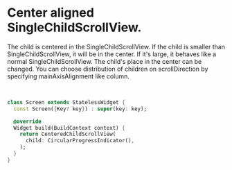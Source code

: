# Center aligned SingleChildScrollView.
The child is centered in the SingleChildScrollView. If the child is smaller than SingleChildScrollView, it will be in the center. If it's large, it behaves like a normal SingleChildScrollView. The child's place in the center can be changed. You can choose distribution of children on scrollDirection by specifying mainAxisAlignment like column.

<br>

```dart
class Screen extends StatelessWidget {
  const Screen({Key? key}) : super(key: key);

  @override
  Widget build(BuildContext context) {
    return CenteredChildScrollView(
      child: CircularProgressIndicator(),
    );
  }
}
```
